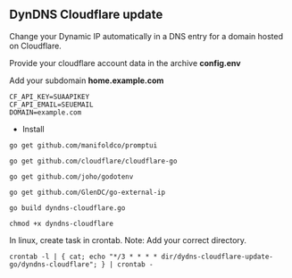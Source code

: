 ## DynDNS Cloudflare update

Change your Dynamic IP automatically in a DNS entry for a domain hosted on Cloudflare.

Provide your cloudflare account data in the archive **config.env**

Add your subdomain **home.example.com**

```
CF_API_KEY=SUAAPIKEY
CF_API_EMAIL=SEUEMAIL
DOMAIN=example.com
```

- Install

```
go get github.com/manifoldco/promptui

go get github.com/cloudflare/cloudflare-go

go get github.com/joho/godotenv

go get github.com/GlenDC/go-external-ip

go build dyndns-cloudflare.go

chmod +x dyndns-cloudflare
```

In linux, create task in crontab. Note: Add your correct directory.

```
crontab -l | { cat; echo "*/3 * * * * dir/dydns-cloudflare-update-go/dyndns-cloudflare"; } | crontab -
```
